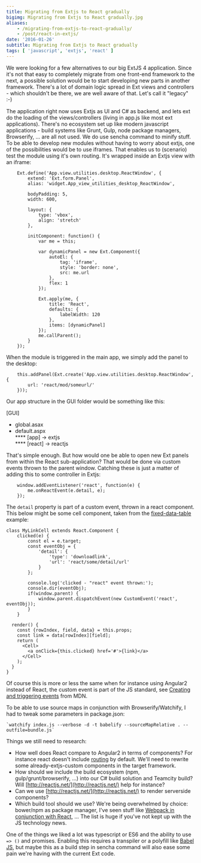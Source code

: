 ```yaml
---
title: Migrating from Extjs to React gradually
bigimg: Migrating from Extjs to React gradually.jpg
aliases: 
    - /migrating-from-extjs-to-react-gradually/
    - /post/react-in-extjs/
date: '2016-01-26'
subtitle: Migrating from Extjs to React gradually
tags: [ 'javascript', 'extjs', 'react' ]
---
```


We were looking for a few alternatives to our big ExtJS 4 application. Since it's not that easy to completely migrate from one front-end framework to the next, a possible solution would be to start developing new parts in another framework. There's a lot of domain logic spread in Ext views and controllers - which shouldn't be there, we are well aware of that. Let's call it "legacy" :-) 

The application right now uses Extjs as UI and C# as backend, and lets ext do the loading of the views/controllers (living in app.js like most ext applications). There's no ecosystem set up like modern javascript applications - build systems like Grunt, Gulp, node package managers, Browserify, ... are all not used. We do use sencha command to minify stuff. To be able to develop new modules without having to worry about extjs, one of the possibilities would be to use iframes. That enables us to (scenario) test the module using it's own routing. It's wrapped inside an Extjs view with an iframe:

		Ext.define('App.view.utilities.desktop.ReactWindow', {
		    extend: 'Ext.form.Panel',
		    alias: 'widget.App_view_utilities_desktop_ReactWindow',

		    bodyPadding: 5,
		    width: 600,

		    layout: {
		        type: 'vbox',
		        align: 'stretch'
		    },

		    initComponent: function() {
		        var me = this;

		        var dynamicPanel = new Ext.Component({
		            autoEl: {
		                tag: 'iframe',
		                style: 'border: none',
		                src: me.url
		            },
		            flex: 1
		        });

		        Ext.apply(me, {
		            title: 'React',
		            defaults: {
		                labelWidth: 120
		            },
		            items: [dynamicPanel]
		        });
		        me.callParent();
		    }
		});

When the module is triggered in the main app, we simply add the panel to the desktop:

        this.addPanel(Ext.create('App.view.utilities.desktop.ReactWindow', {
            url: 'react/mod/someurl/'
        }));

Our app structure in the GUI folder would be something like this:

[GUI]<br/>
* global.asax<br/>
* default.aspx<br/>
**** [app] -> extjs<br/>
**** [react] -> reactjs<br/>

That's simple enough. But how would one be able to open new Ext panels from within the React sub-application? That would be done via custom events thrown to the parent window. Catching these is just a matter of adding this to some controller in Extjs:

        window.addEventListener('react', function(e) {
            me.onReactEvent(e.detail, e);
        });

The `detail` property is part of a custom event, thrown in a react component. This below might be some cell component, taken from the [fixed-data-table](https://facebook.github.io/fixed-data-table/) example:

	class MyLinkCell extends React.Component {
		clicked(e) {
			const el = e.target;
			const eventObj = {
				'detail': {
					'type': 'downloadlink',
					'url': 'react/some/detail/url' 
				}
			};

			console.log('clicked - "react" event thrown:');
			console.dir(eventObj);
			if(window.parent) {
				window.parent.dispatchEvent(new CustomEvent('react', eventObj));
			}
		}

	  render() {
	    const {rowIndex, field, data} = this.props;
	    const link = data[rowIndex][field];
	    return (
	      <Cell>
	        <a onClick={this.clicked} href='#'>{link}</a>
	      </Cell>
	    );
	  }
	}

Of course this is more or less the same when for instance using Angular2 instead of React, the custom event is part of the JS standard, see [Creating and triggering events](https://developer.mozilla.org/en-US/docs/Web/Guide/Events/Creating_and_triggering_events) from MDN. 

To be able to use source maps in conjunction with Browserify/Watchify, I had to tweak some parameters in package.json:

	`watchify index.js --verbose -d -t babelify --sourceMapRelative . --outfile=bundle.js`

Things we still need to research:

  - How well does React compare to Angular2 in terms of components? For instance react doesn't include [routing](http://www.kriasoft.com/react-routing/) by default. We'll need to rewrite some already-extjs-custom components in the target framework.
  - How should we include the build ecosystem (npm, gulp/grunt/browserify, ...) into our C# build solution and Teamcity build? Will [http://reactjs.net/](http://reactjs.net/) help for instance? 
  - Can we use [http://reactjs.net/](http://reactjs.net/) to render serverside components?
  - Which build tool should we use? We're being overwhelmed by choice: bower/npm as package manager, I've seen stuff like [Webpack in conjunction with React](http://www.christianalfoni.com/articles/2015_10_01_Taking-the-next-step-with-react-and-webpack), ... The list is huge if you've not kept up with the JS technology news. 

One of the things we liked a lot was typescript or ES6 and the ability to use `=> ()` and promises. Enabling this requires a transpiler or a polyfill like [Babel JS](https://babeljs.io/), but maybe this as a build step in sencha command will also ease some pain we're having with the current Ext code. 
